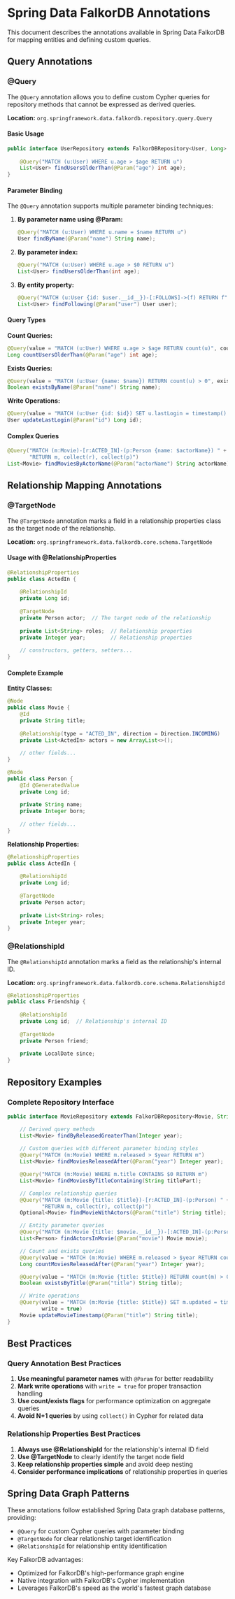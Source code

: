 # Spring Data FalkorDB Annotations

This document describes the annotations available in Spring Data FalkorDB for mapping entities and defining custom queries.

## Query Annotations

### @Query

The `@Query` annotation allows you to define custom Cypher queries for repository methods that cannot be expressed as derived queries.

**Location:** `org.springframework.data.falkordb.repository.query.Query`

#### Basic Usage

```java
public interface UserRepository extends FalkorDBRepository<User, Long> {
    
    @Query("MATCH (u:User) WHERE u.age > $age RETURN u")
    List<User> findUsersOlderThan(@Param("age") int age);
}
```

#### Parameter Binding

The `@Query` annotation supports multiple parameter binding techniques:

1. **By parameter name using @Param:**
   ```java
   @Query("MATCH (u:User) WHERE u.name = $name RETURN u")
   User findByName(@Param("name") String name);
   ```

2. **By parameter index:**
   ```java
   @Query("MATCH (u:User) WHERE u.age > $0 RETURN u")
   List<User> findUsersOlderThan(int age);
   ```

3. **By entity property:**
   ```java
   @Query("MATCH (u:User {id: $user.__id__})-[:FOLLOWS]->(f) RETURN f")
   List<User> findFollowing(@Param("user") User user);
   ```

#### Query Types

**Count Queries:**
```java
@Query(value = "MATCH (u:User) WHERE u.age > $age RETURN count(u)", count = true)
Long countUsersOlderThan(@Param("age") int age);
```

**Exists Queries:**
```java
@Query(value = "MATCH (u:User {name: $name}) RETURN count(u) > 0", exists = true)
Boolean existsByName(@Param("name") String name);
```

**Write Operations:**
```java
@Query(value = "MATCH (u:User {id: $id}) SET u.lastLogin = timestamp() RETURN u", write = true)
User updateLastLogin(@Param("id") Long id);
```

#### Complex Queries

```java
@Query("MATCH (m:Movie)-[r:ACTED_IN]-(p:Person {name: $actorName}) " +
       "RETURN m, collect(r), collect(p)")
List<Movie> findMoviesByActorName(@Param("actorName") String actorName);
```

## Relationship Mapping Annotations

### @TargetNode

The `@TargetNode` annotation marks a field in a relationship properties class as the target node of the relationship.

**Location:** `org.springframework.data.falkordb.core.schema.TargetNode`

#### Usage with @RelationshipProperties

```java
@RelationshipProperties
public class ActedIn {
    
    @RelationshipId
    private Long id;
    
    @TargetNode
    private Person actor;  // The target node of the relationship
    
    private List<String> roles;  // Relationship properties
    private Integer year;        // Relationship properties
    
    // constructors, getters, setters...
}
```

#### Complete Example

**Entity Classes:**
```java
@Node
public class Movie {
    @Id
    private String title;
    
    @Relationship(type = "ACTED_IN", direction = Direction.INCOMING)
    private List<ActedIn> actors = new ArrayList<>();
    
    // other fields...
}

@Node 
public class Person {
    @Id @GeneratedValue
    private Long id;
    
    private String name;
    private Integer born;
    
    // other fields...
}
```

**Relationship Properties:**
```java
@RelationshipProperties
public class ActedIn {
    
    @RelationshipId
    private Long id;
    
    @TargetNode
    private Person actor;
    
    private List<String> roles;
    private Integer year;
}
```

### @RelationshipId

The `@RelationshipId` annotation marks a field as the relationship's internal ID.

**Location:** `org.springframework.data.falkordb.core.schema.RelationshipId`

```java
@RelationshipProperties
public class Friendship {
    
    @RelationshipId
    private Long id;  // Relationship's internal ID
    
    @TargetNode
    private Person friend;
    
    private LocalDate since;
}
```

## Repository Examples

### Complete Repository Interface

```java
public interface MovieRepository extends FalkorDBRepository<Movie, String> {

    // Derived query methods
    List<Movie> findByReleasedGreaterThan(Integer year);
    
    // Custom queries with different parameter binding styles
    @Query("MATCH (m:Movie) WHERE m.released > $year RETURN m")
    List<Movie> findMoviesReleasedAfter(@Param("year") Integer year);

    @Query("MATCH (m:Movie) WHERE m.title CONTAINS $0 RETURN m")
    List<Movie> findMoviesByTitleContaining(String titlePart);

    // Complex relationship queries
    @Query("MATCH (m:Movie {title: $title})-[r:ACTED_IN]-(p:Person) " +
           "RETURN m, collect(r), collect(p)")
    Optional<Movie> findMovieWithActors(@Param("title") String title);

    // Entity parameter queries
    @Query("MATCH (m:Movie {title: $movie.__id__})-[:ACTED_IN]-(p:Person) RETURN p")
    List<Person> findActorsInMovie(@Param("movie") Movie movie);

    // Count and exists queries
    @Query(value = "MATCH (m:Movie) WHERE m.released > $year RETURN count(m)", count = true)
    Long countMoviesReleasedAfter(@Param("year") Integer year);

    @Query(value = "MATCH (m:Movie {title: $title}) RETURN count(m) > 0", exists = true)
    Boolean existsByTitle(@Param("title") String title);

    // Write operations
    @Query(value = "MATCH (m:Movie {title: $title}) SET m.updated = timestamp() RETURN m", 
           write = true)
    Movie updateMovieTimestamp(@Param("title") String title);
}
```

## Best Practices

### Query Annotation Best Practices

1. **Use meaningful parameter names** with `@Param` for better readability
2. **Mark write operations** with `write = true` for proper transaction handling
3. **Use count/exists flags** for performance optimization on aggregate queries
4. **Avoid N+1 queries** by using `collect()` in Cypher for related data

### Relationship Properties Best Practices

1. **Always use @RelationshipId** for the relationship's internal ID field
2. **Use @TargetNode** to clearly identify the target node field
3. **Keep relationship properties simple** and avoid deep nesting
4. **Consider performance implications** of relationship properties in queries

## Spring Data Graph Patterns

These annotations follow established Spring Data graph database patterns, providing:

- `@Query` for custom Cypher queries with parameter binding
- `@TargetNode` for clear relationship target identification
- `@RelationshipId` for relationship entity identification

Key FalkorDB advantages:
- Optimized for FalkorDB's high-performance graph engine
- Native integration with FalkorDB's Cypher implementation
- Leverages FalkorDB's speed as the world's fastest graph database
